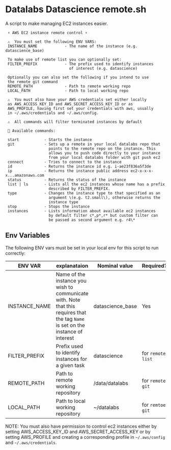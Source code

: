 # Datalabs Datascience remote.sh

A script to make managing EC2 instances easier.

```
 ⚡ AWS EC2 instance remote control ⚡

 ⚠️  You must set the following ENV VARS:
 INSTANCE_NAME            - The name of the instance (e.g. datascience_base)

 To make use of remote list you can optionally set:
 FILTER_PREFIX            - The prefix used to identify instances
                            of interest (e.g. datascience)

 Optionally you can also set the following if you intend to use
 the remote git command
 REMOTE_PATH              - Path to remote working repo
 LOCAL_PATH               - Path to local working repo

 ⚠️  You must also have your AWS credentials set either locally
 as AWS_ACCESS_KEY_ID and AWS_SECRET_ACCESS_KEY_ID or as
 AWS_PROFILE, having first set your credentials with aws, usually
 in ~/.aws/credentials and ~/.aws/config.

 ⚠️  All commands will filter terminated instances by default

 💪 Available commands:

 start           - Starts the instance
 git             - Sets up a remote in your local datalabs repo that 
                   points to the remote repo on the instance. This 
                   allows you to push code directly to your instance 
                   from your local datalabs folder with git push ec2
 connect         - Tries to connect to the instance
 id              - Returns the instance id e.g. i-ae23f836a5f3de
 ip              - Returns the instance public address ec2-x-x-x-x...amazonaws.com
 status          - Returns the status of the instance
 list | ls       - Lists all the ec2 instances whose name has a prefix
                   described by FILTER_PREFIX.
 type            - Changes the instance type to that specified as an
                   argument \(e.g. t2.small\), otherwise returns the
                   instance type
 stop            - Stops the instance
 instances       - Lists information about available ec2 instances
                   by default filter c*,p*,r* but custom filter can
                   be passed as second argument e.g. r4\*

```

## Env Variables

The following ENV vars must be set in your local env for this script to run correctly:

|ENV VAR|explanataion|Nominal value|Required?|
|---|---|---|---|
|INSTANCE_NAME|Name of the instance you wish to communicate with. Note that this requires that the tag `Name` is set on the instance of interest|datascience_base|Yes|
|FILTER_PREFIX|Prefix used to identify instances for a given task|datascience|for `remote list`|
|REMOTE_PATH|Path to remote working repository|/data/datalabs|for `remote git`|
|LOCAL_PATH|Path to local working repository|~/datalabs|for `remtoe git`|

NOTE: You must also have permission to control ec2 instances either by setting AWS_ACCESS_KEY_ID and AWS_SECRET_ACCESS_KEY or by setting AWS_PROFILE and creating a corresponding profile in `~/.aws/config` and `~/.aws/credentials`.


